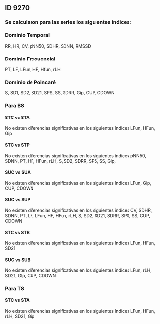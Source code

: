 ## ID 9270

### Se calcularon para las series los siguientes índices: 

### Dominio Temporal 

RR, HR, CV, pNN50, SDHR, SDNN, RMSSD

### Dominio Frecuencial 

PT, LF, LFun, HF, Hfun, rLH

### Dominio de Poincaré 

S, SD1, SD2, SD21, SPS, SS, SDRR, Gip, CUP, CDOWN

### Para BS 

#### STC vs STA 

No existen diferencias significativas en los siguientes índices LFun, HFun, Gip

#### STC vs STP 

No existen diferencias significativas en los siguientes índices pNN50, SDNN, PT, HF, HFun, rLH, S, SD2, SDRR, SPS, SS, Gip,

#### SUC vs SUA 

No existen diferencias significativas en los siguientes índices LFun, Gip, CUP, CDOWN

#### SUC vs SUP 

No existen diferencias significativas en los siguientes índices CV, SDHR, SDNN, PT, LF, LFun, HF, HFun, rLH, S, SD2, SD21, SDRR, SPS, SS, CUP, CDOWN

#### STC vs STB 

No existen diferencias significativas en los siguientes índices LFun, HFun, SD21

#### SUC vs SUB 

No existen diferencias significativas en los siguientes índices LFun, rLH, SD21, GIp, CUP, CDOWN

### Para TS 

#### STC vs STA 

No existen diferencias significativas en los siguientes índices LFun, HFun, rLH, SD21, Gip



```python

```






```python

```
